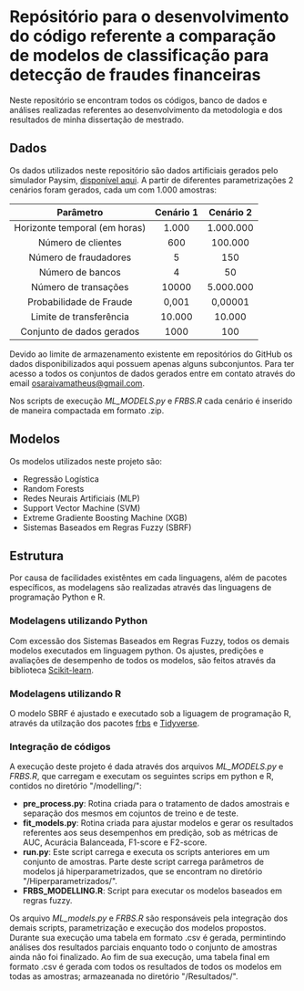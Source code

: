 # Repósitório para o desenvolvimento do código referente a comparação de modelos de classificação para detecção de fraudes financeiras

Neste repositório se encontram todos os códigos, banco de dados e análises realizadas referentes ao desenvolvimento da metodologia e dos resultados de minha dissertação de mestrado.

## Dados

Os dados utilizados neste repositório são dados artificiais gerados pelo simulador Paysim, [disponível aqui](https://github.com/EdgarLopezPhD/PaySim). A partir de diferentes parametrizações 2 cenários foram gerados, cada um com 1.000 amostras:

|           Parâmetro           	| Cenário 1 	| Cenário 2 	|
|:-----------------------------:	|:---------:	|:---------:	|
| Horizonte temporal (em horas) 	|     1.000 	| 1.000.000 	|
| Número de clientes            	|       600 	|   100.000 	|
| Número de fraudadores         	|         5 	|       150 	|
| Número de bancos              	|         4 	|        50 	|
| Número de transações          	|     10000 	| 5.000.000 	|
| Probabilidade de Fraude       	|     0,001 	|   0,00001 	|
| Limite de transferência       	|    10.000 	|    10.000 	|
| Conjunto de dados gerados     	|      1000 	|       100 	|

Devido ao limite de armazenamento existente em repositórios do GitHub os dados disponibilizados aqui possuem apenas alguns subconjuntos. Para ter acesso a todos os conjuntos de dados gerados entre em contato através do email osaraivamatheus@gmail.com.

Nos scripts de execução *ML_MODELS.py* e *FRBS.R* cada cenário é inserido de maneira compactada em formato .zip.

## Modelos

Os modelos utilizados neste projeto são:
- Regressão Logística
- Random Forests
- Redes Neurais Artificiais (MLP)
- Support Vector Machine (SVM)
- Extreme Gradiente Boosting Machine (XGB)
- Sistemas Baseados em Regras Fuzzy (SBRF)


## Estrutura

Por causa de facilidades existêntes em cada linguagens, além de pacotes específicos, as modelagens são realizadas através das linguagens de programação Python e R.

### Modelagens utilizando Python

Com excessão dos Sistemas Baseados em Regras Fuzzy, todos os demais modelos executados em linguagem python. Os ajustes, predições e avaliações de desempenho de todos os modelos, são feitos através da biblioteca [Scikit-learn](https://scikit-learn.org/stable/).  

### Modelagens utilizando R

O modelo SBRF é ajustado e executado sob a liguagem de programação R, através da utilzação dos pacotes [frbs](https://cran.r-project.org/web/packages/frbs/frbs.pdf) e  [Tidyverse](https://www.tidyverse.org/).

### Integração de códigos

A execução deste projeto é dada através dos arquivos *ML_MODELS.py* e *FRBS.R*, que carregam e executam os seguintes scrips em python e R, contidos no diretório "/modelling/":
- **pre_process.py**: Rotina criada para o tratamento de dados amostrais e separação dos mesmos em cojuntos de treino e de teste.
- **fit_models.py**: Rotina criada para ajustar modelos e gerar os resultados referentes aos seus desempenhos em predição, sob as métricas de AUC, Acurácia Balanceada, F1-score e F2-score. 
- **run.py**: Este script carrega e executa os scripts anteriores em um conjunto de amostras. Parte deste script carrega parâmetros de modelos já hiperparametrizados, que se encontram no diretório "/Hiperparametrizados/".
- **FRBS_MODELLING.R**: Script para executar os modelos baseados em regras fuzzy.

Os arquivo *ML_models.py* e *FRBS.R* são responsáveis pela integração dos demais scripts, parametrização e execução dos modelos propostos. Durante sua execução uma tabela em formato .csv é gerada, permintindo análises dos resultados parciais enquanto todo o conjunto de amostras ainda não foi finalizado. Ao fim de sua execução, uma tabela final em formato .csv é gerada com todos os resultados de todos os modelos em todas as amostras; armazeanada no diretório "/Resultados/".
